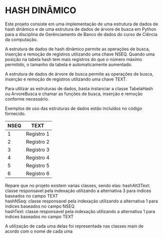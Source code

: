 # HASH DINÂMICO
Este projeto consiste em uma implementação de uma estrutura de dados de hash dinâmico e de uma estrutura de dados de árvore de busca em Python para a disciplina de Gerênciamento de Banco de dados do curso de Ciência da computação.

A estrutura de dados de hash dinâmico permite as operações de busca, inserção e remoção de registros utilizando uma chave NSEQ. Quando uma posição na tabela hash tem mais registros do que o número máximo permitido, o tamanho da tabela é automaticamente aumentado.

A estrutura de dados de árvore de busca permite as operações de busca, inserção e remoção de registros utilizando uma chave TEXT.

Para utilizar as estruturas de dados, basta instanciar a classe TabelaHash ou ArvoreBusca e chamar as funções de busca, inserção e remoção conforme necessário.

Exemplos de uso das estruturas de dados estão incluídos no código fornecido.

| NSEQ | TEXT       |
|------|------------|
| 1    | Registro 1 |
| 2    | Registro 2 |
| 3    | Registro 3 |
| 4    | Registro 4 |
| 5    | Registro 5 |
| 6    | Registro 6 |


Repare que no projeto existem varias classes, sendo elas: 
  hashAlt3Text: classe responsavel pela indexação utilizando a alternativa 3 para indices baseados no campo TEXT  <br>
  hashNSeq: classe responsavel pela indexação utilizando a alternativa 1 para indices baseados no campo NSEQ  <br>
  hashText: classe responsavel pela indexação utilizando a alternativa 1 para indices baseados no campo TEXT<br>
  
 A utilização de cada uma delas foi representada nas classes main de acordo com o nome de cada uma
